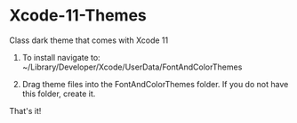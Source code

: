 # Xcode-11-Themes
Class dark theme that comes with Xcode 11

1. To install navigate to:
~/Library/Developer/Xcode/UserData/FontAndColorThemes

2. Drag theme files into the FontAndColorThemes folder. If you do not have this folder, create it.

That's it!
